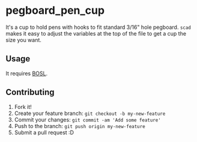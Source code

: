 # pegboard_pen_cup

It's a cup to hold pens with hooks to fit standard 3/16" hole
pegboard. `scad` makes it easy to adjust the variables at the top of
the file to get a cup the size you want.

## Usage

It requires [BOSL](https://github.com/revarbat/BOSL).

## Contributing

1. Fork it!
2. Create your feature branch: `git checkout -b my-new-feature`
3. Commit your changes: `git commit -am 'Add some feature'`
4. Push to the branch: `git push origin my-new-feature`
5. Submit a pull request :D
